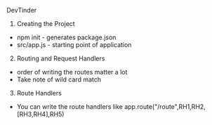 DevTinder

1. Creating the Project

- npm init - generates package.json
- src/app.js - starting point of application

2. Routing and Request Handlers

- order of writing the routes matter a lot
- Take note of wild card match

3. Route Handlers

- You can write the route handlers like app.route("/route",RH1,RH2,[RH3,RH4],RH5)
